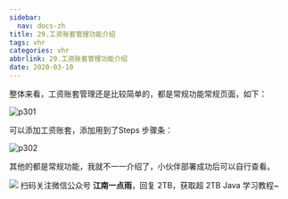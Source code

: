 ```yaml
---
sidebar:
  nav: docs-zh
title: 29.工资账套管理功能介绍
tags: vhr
categories: vhr
abbrlink: 29.工资账套管理功能介绍
date: 2020-03-10
---
```



整体来看，工资账套管理还是比较简单的，都是常规功能常规页面，如下：

![p301](http://img.itboyhub.com/2020/04/vhr/p301.png)

可以添加工资账套，添加用到了Steps 步骤条：

![p302](http://img.itboyhub.com/2020/04/vhr/p302.png)

其他的都是常规功能，我就不一一介绍了，小伙伴部署成功后可以自行查看。


![](http://img.itboyhub.com//2020/04/vhr/weixin.jpg)
扫码关注微信公众号 **江南一点雨**，回复 2TB，获取超 2TB Java 学习教程~

